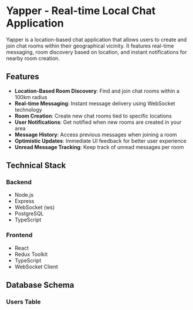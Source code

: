 # Yapper - Real-time Local Chat Application

Yapper is a location-based chat application that allows users to create and join chat rooms within their geographical vicinity. It features real-time messaging, room discovery based on location, and instant notifications for nearby room creation.

## Features

- **Location-Based Room Discovery**: Find and join chat rooms within a 100km radius
- **Real-time Messaging**: Instant message delivery using WebSocket technology
- **Room Creation**: Create new chat rooms tied to specific locations
- **User Notifications**: Get notified when new rooms are created in your area
- **Message History**: Access previous messages when joining a room
- **Optimistic Updates**: Immediate UI feedback for better user experience
- **Unread Message Tracking**: Keep track of unread messages per room

## Technical Stack

### Backend
- Node.js
- Express
- WebSocket (ws)
- PostgreSQL
- TypeScript

### Frontend
- React
- Redux Toolkit
- TypeScript
- WebSocket Client

## Database Schema

### Users Table
